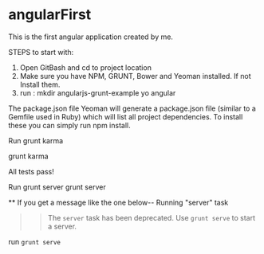 angularFirst
============

This is the first angular application created by me.

STEPS to start with:

1. Open GitBash and cd to project location
2. Make sure you have NPM, GRUNT, Bower and Yeoman installed. If not Install them.
3. run :
    mkdir angularjs-grunt-example
    yo angular

The package.json file
Yeoman will generate a package.json file (similar to a Gemfile used in Ruby) which will list all project dependencies. 
To install these you can simply run npm install.

Run grunt karma

grunt karma

All tests pass!

Run grunt server
grunt server

** If you get a message like the one below--
Running "server" task
>> The `server` task has been deprecated. Use `grunt serve` to start a server.

run `grunt serve`
